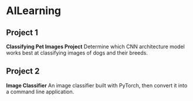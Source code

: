 # AILearning

## Project 1

**Classifying Pet Images Project** Determine which CNN architecture model works best at classifying images of dogs and their breeds.

## Project 2

**Image Classifier** An image classifier built with PyTorch, then convert it into a command line application.
